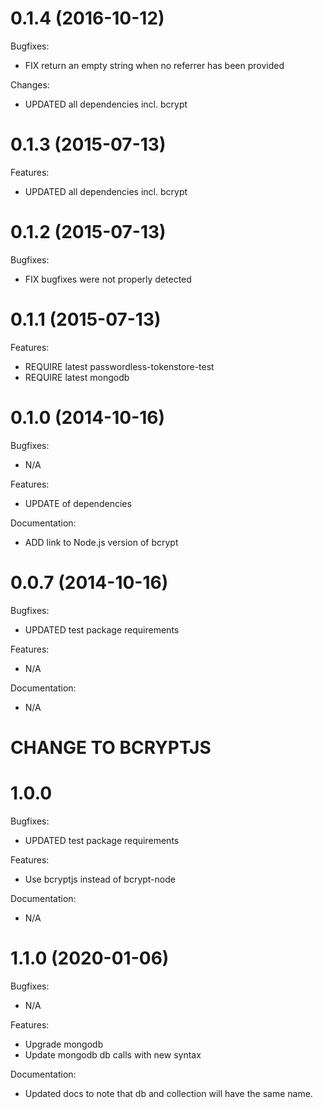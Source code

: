 # 0.1.4 (2016-10-12)

Bugfixes:
- FIX return an empty string when no referrer has been provided

Changes:
- UPDATED all dependencies incl. bcrypt

# 0.1.3 (2015-07-13)

Features:
- UPDATED all dependencies incl. bcrypt

# 0.1.2 (2015-07-13)

Bugfixes:
- FIX bugfixes were not properly detected

# 0.1.1 (2015-07-13)

Features:
- REQUIRE latest passwordless-tokenstore-test
- REQUIRE latest mongodb

# 0.1.0 (2014-10-16)

Bugfixes:
- N/A

Features:
- UPDATE of dependencies

Documentation:
- ADD link to Node.js version of bcrypt

# 0.0.7 (2014-10-16)

Bugfixes:
- UPDATED test package requirements

Features:
- N/A

Documentation:
- N/A

# CHANGE TO BCRYPTJS

# 1.0.0

Bugfixes:
- UPDATED test package requirements

Features:
- Use bcryptjs instead of bcrypt-node

Documentation:
- N/A

# 1.1.0 (2020-01-06)

Bugfixes:
- N/A

Features:
- Upgrade mongodb
- Update mongodb db calls with new syntax

Documentation:
- Updated docs to note that db and collection will have the same name.